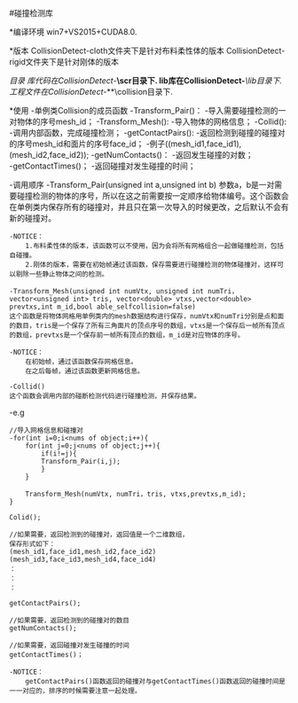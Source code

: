 #碰撞检测库

*编译环境
win7+VS2015+CUDA8.0.

*版本
CollisionDetect-cloth文件夹下是针对布料柔性体的版本
CollisionDetect-rigid文件夹下是针对刚体的版本

*目录
库代码在CollisionDetect-***\scr目录下.
lib库在CollisionDetect-***\lib目录下.
工程文件在CollisionDetect-***\collision目录下.

*使用
-单例类Collision的成员函数
	-Transform_Pair()：
		-导入需要碰撞检测的一对物体的序号mesh_id；
	-Transform_Mesh():
		-导入物体的网格信息；
	-Collid():
		-调用内部函数，完成碰撞检测；
	-getContactPairs():
		-返回检测到碰撞的碰撞对的序号mesh_id和面片的序号face_id；
		-例子((mesh_id1,face_id1),(mesh_id2,face_id2));
	-getNumContacts()：
		-返回发生碰撞的对数；		
	-getContactTimes()；
		-返回碰撞对发生碰撞的时间；

-调用顺序
	-Transform_Pair(unsigned int a,unsigned int b)
	参数a，b是一对需要碰撞检测的物体的序号，所以在这之前需要按一定顺序给物体编号。这个函数会在单例类内保存所有的碰撞对，并且只在第一次导入的时候更改，之后默认不会有新的碰撞对。
	
	-NOTICE：
		1.布料柔性体的版本，该函数可以不使用，因为会将所有网格组合一起做碰撞检测，包括自碰撞。
		2.刚体的版本，需要在初始帧通过该函数，保存需要进行碰撞检测的物体碰撞对，这样可以剔除一些静止物体之间的检测。
	
	-Transform_Mesh(unsigned int numVtx, unsigned int numTri，
	vector<unsigned int> tris, vector<double> vtxs,vector<double> prevtxs,int m_id,bool able_selfcollision=false)
	这个函数是将物体网格用单例类内的mesh数据结构进行保存，numVtx和numTri分别是点和面的数目，tris是一个保存了所有三角面片的顶点序号的数组，vtxs是一个保存后一帧所有顶点的数组，prevtxs是一个保存前一帧所有顶点的数组，m_id是对应物体的序号。
	
	-NOTICE：
		在初始帧，通过该函数保存网格信息。
		在之后每帧，通过该函数更新网格信息。

	-Collid()
	这个函数会调用内部的碰断检测代码进行碰撞检测，并保存结果。


-e.g

	//导入网格信息和碰撞对
	-for(int i=0;i<nums of object;i++){
		for(int j=0;j<nums of object;j++){
			if(i!=j){
			Transform_Pair(i,j);
			}
		}

		Transform_Mesh(numVtx, numTri，tris, vtxs,prevtxs,m_id);
	}

	Colid();
	
	//如果需要，返回检测到的碰撞对，返回值是一个二维数组，
	保存形式如下：
	(mesh_id1,face_id1,mesh_id2,face_id2)
	(mesh_id3,face_id3,mesh_id4,face_id4)
	：
	：
	：
	
	getContactPairs();
	
	//如果需要，返回检测到的碰撞对的数目
	getNumContacts();

	//如果需要，返回碰撞对发生碰撞的时间
	getContactTimes()；

	-NOTICE：
		getContactPairs()函数返回的碰撞对与getContactTimes()函数返回的碰撞时间是一一对应的，排序的时候需要注意一起处理。



